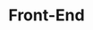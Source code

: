 # Front-End
<!-- Description of Dockerfile instructions -->

<!-- Description of bash commands -->

<!-- General tips and advice -->